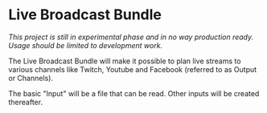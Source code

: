 Live Broadcast Bundle
=====================

*This project is still in experimental phase and in no way production ready.
Usage should be limited to development work.*

The Live Broadcast Bundle will make it possible to plan live streams to
various channels like Twitch, Youtube and Facebook (referred to as Output or Channels).

The basic "Input" will be a file that can be read. Other inputs will be created thereafter.